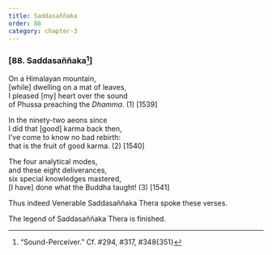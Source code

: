```yaml
---
title: Saddasaññaka
order: 88
category: chapter-3
---
```


### \[88. Saddasaññaka[^1]\]

On a Himalayan mountain,  
\[while\] dwelling on a mat of leaves,  
I pleased \[my\] heart over the sound  
of Phussa preaching the *Dhamma*. (1) \[1539\]

In the ninety-two aeons since  
I did that \[good\] karma back then,  
I’ve come to know no bad rebirth:  
that is the fruit of good karma. (2) \[1540\]

The four analytical modes,  
and these eight deliverances,  
six special knowledges mastered,  
\[I have\] done what the Buddha taught! (3) \[1541\]

Thus indeed Venerable Saddasaññaka Thera spoke these verses.

The legend of Saddasaññaka Thera is finished.

[^1]: “Sound-Perceiver.” Cf. \#294, \#317, \#348{351}
